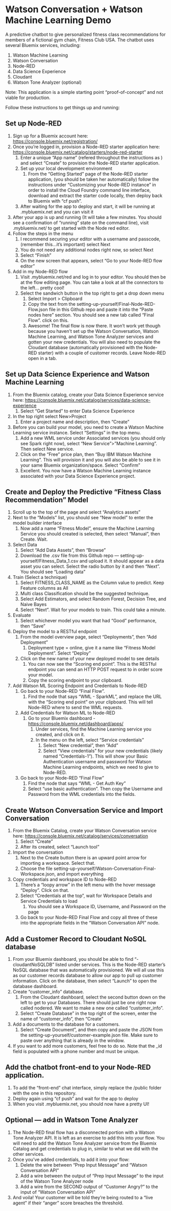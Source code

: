 # Watson Conversation + Watson Machine Learning Demo

A predictive chatbot to give personalized fitness class recommendations for members of a fictional gym chain, Fitness Club USA. The chatbot uses several Bluemix services, including:

1. Watson Machine Learning
2. Watson Conversation
3. Node-RED
4. Data Science Experience
5. Cloudant
6. Watson Tone Analyzer (optional)

Note: This application is a simple starting point “proof-of-concept” and not viable for production. 

Follow these instructions to get things up and running:

## Set up Node-RED

1. Sign up for a Bluemix account here: https://console.bluemix.net/registration/
2. Once you’re logged in, provision a Node-RED starter application here: https://console.bluemix.net/catalog/starters/node-red-starter
    1. Enter a unique “App name” (refered throughout the instructions as <your-app-name>) and select “Create” to provision the Node-RED starter application.
    2. Set up your local development environment
        1. From the “Getting Started” page of the Node-RED starter application, (you should be taken her automatically) follow the instructions under “Customizing your Node-RED instance” in order to install the Cloud Foundry command line interface, download and extract the starter code locally, then deploy back to Bluemix with “cf push”.
    3. After waiting for the app to deploy and start, it will be running at <your-app-name>.mybluemix.net and you can visit it
3. After your app is up and running (It will take a few minutes. You should see a confirmation of “running” state on the command line), visit <your-app-name>.mybluemix.net/ to get started with the Node red editor. 
4. Follow the steps in the menu
    1. I recommend securing your editor with a username and passcode, (remember this…it’s important) select Next
    2. You do not need any additional nodes right now, so select Next
    3. Select “Finish”
    4. On the new screen that appears, select “Go to your Node-RED flow editor”
5. Add in my Node-RED flow
    1. Visit <your-app-name>.mybluemix.net/red and log in to your editor. You should then be at the flow editing page. You can take a look at all the connectors to the left… pretty cool!
    2. Select the sandwich button in the top right to get a drop down menu
        1. Select Import > Clipboard
        2. Copy the text from the setting-up-yourself/Final-Node-RED-Flow.json file in this Github repo and paste it into the “Paste nodes here” section. You should see a new tab called “Final Flow”. click on this.
        3. Awesome! The final flow is now there. It won’t work yet though because you haven’t set up the Watson Conversation, Watson Machine Learning, and Watson Tone Analyzer services and gotten your new credentials. You will also need to populate the Cloudant database (automatically provisioned with the Node-RED starter) with a couple of customer records. Leave Node-RED open in a tab.

## Set up Data Science Experience and Watson Machine Learning

1. From the Bluemix catalog, create your Data Science Experience service here: https://console.bluemix.net/catalog/services/data-science-experience
    1. Select “Get Started” to enter Data Science Experience
2. In the top right select New>Project
    1. Enter a project name and description, then “Create”
3. Before you can build your model, you need to create a Watson Machine Learning service instance. Select “Settings” in the top menu.
    1. Add a new WML service under Associated services (you should only see Spark right now), select “New Service”>”Machine Learning”. Then select New service.
    2. Click on the “Free” price plan, then “Buy IBM Watson Machine Learning”. This will provision it and you will also be able to see it in your same Bluemix organization/space. Select “Confirm”
    3. Excellent. You now have a Watson Machine Learning instance associated with your Data Science Experience project.

## Create and Deploy the Predictive “Fitness Class Recommendation” Model

1. Scroll up to the top of the page and select “Analytics assets”
2. Next to the “Models” list, you should see “New model” to enter the model builder interface
    1. Now add a name “Fitness Model”, ensure the Machine Learning Service you should created is selected, then select “Manual”, then Create. Wait.
3. Select Data
    1. Select “Add Data Assets”, then “Browse”
    2. Download the .csv file from this Github repo — setting-up-yourself/Fitness_Data_1.csv and upload it. It should appear as a data asset you can select. Select the radio button by it and then “Next”. You should see “Loading data”
4. Train (Select a technique)
    1. Select FITNESS_CLASS_NAME as the Column value to predict. Keep Feature columns as All
    2. Multi class Classification should be the suggested technique.
    3. Select Add Estimators, and select Random Forest, Decision Tree, and Naive Bayes
    4. Select “Next”. Wait for your models to train. This could take a minute.
5. Evaluate
    1. Select whichever model you want that had “Good” performance, then “Save”
6. Deploy the model to a RESTful endpoint
    1. From the model overview page, select “Deployments”, then “Add Deployment”
        1. Deployment type = online, give it a name like “Fitness Model Deployment”. Select “Deploy”
    2. Click on the new name of your new deployed model to see details
        1. You can now see the “Scoring end point”. This is the RESTful endpoint you can send an HTTP POST request to in order score your model.
        2. Copy the scoring endpoint to your clipboard. 
7. Add Watson ML Scoring Endpoint and Credentials to Node-RED
    1. Go back to your Node-RED “Final Flow”. 
        1. Find the node that says “WML - SparkML”, and replace the URL with the “Scoring end point” on your clipboard. This will tell Node-RED where to send the WML requests.
    2. Add Credentials for Watson ML to Node-RED
        1. Go to your Bluemix dashboard - https://console.bluemix.net/dashboard/apps/
            1. Under services, find the Machine Learning service you created, and click on it. 
            2. In the menu on the left, select “Service credentials”
                1. Select “New credential”, then “Add”
                2. Select “View credentials” for your new credentials (likely named “Credentials-1”). This will show your Basic Authentication username and password for Watson Machine Learning endpoints, which we need to give to Node-RED.
    3. Go back to your Node-RED “Final Flow”
        1. Find the node that says “WML - Get Auth Key”
        2. Select “use basic authentication”. Then copy the Username and Password from the WML credentials into the fields.

## Create Watson Conversation Service and Import Conversation

1. From the Bluemix Catalog, create your Watson Conversation service here: https://console.bluemix.net/catalog/services/conversation
    1. Select “Create”
    2. After its created, select “Launch tool”
2. Import the conversation
    1. Next to the Create button there is an upward point arrow for importing a workspace. Select that.
    2. Choose the file setting-up-yourself/Watson-Conversation-Final-Workspace.json, and import everything
3. Copy credentials and workspace ID to Node-RED
    1. There’s a “loopy arrow” in the left menu with the hover message “Deploy”. Click on that.
    2. Select “Credentials at the top”, wait for Workspace Details and Service Credentials to load
        1. You should see a Workspace ID, Username, and Password on the page
    3. Go back to your Node-RED Final Flow and copy all three of these into the appropriate fields in the “Watson Conversation API” node.

## Add a Customer Record to Cloudant NoSQL database

1. From your Bluemix dashboard, you should be able to find “<your-app-name>-cloudantNoSQLDB” listed under services. This is the Node-RED starter’s NoSQL database that was automatically provisioned. We will all use this as our customer records database to allow our app to pull up customer information. Click on the database, then select “Launch” to open the database dashboard.
2. Create “customer_info” database.
    1. From the Cloudant dashboard, select the second button down on the left to get to your Databases. There should just be one right now called nodered. We want to make a new one called “customer_info”. 
    2. Select “Create Database” in the top right of the screen, enter the name of “customer_info”, then “Create”
3. Add a documents to the database for a customers.
    1. Select “Create Document”, and then copy and paste the JSON from the setting-up-yourself/customer-example.json file. Make sure to paste over anything that is already in the window.
4. If you want to add more customers, feel free to do so. Note that the _id field is populated with a phone number and must be unique.

## Add the chatbot front-end to your Node-RED application.

1. To add the “front-end” chat interface, simply replace the /public folder with the one in this repository.
2. Deploy again using “cf push” and wait for the app to deploy
3. When you visit <your-app-name>.mybluemix.net, you should now have a pretty UI!

## Optional — add in Watson Tone Analyzer

1. The Node-RED final flow has a disconnected portion with a Watson Tone Analyzer API. It is left as an exercise to add this into your flow. You will need to add the Watson Tone Analyzer service from the Bluemix Catalog and get credentials to plug in, similar to what we did with the other services. 
2. Once you’ve added credentials, to add it into your flow:
    1. Delete the wire between “Prep Input Message” and “Watson Conversation API” 
    2. Add a wire between the output of “Prep Input Message” to the input of the Watson Tone Analyzer node
    3. Add a wire from the SECOND output of “Customer Angry?” to the input of “Watson Conversation API”
3. And voila! Your customer will be told they’re being routed to a “live agent” if their “anger” score breaches the threshold.
